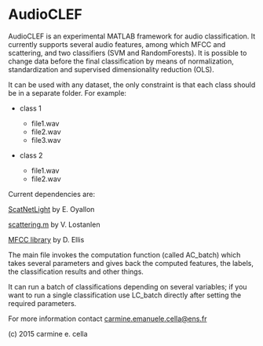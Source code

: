 # AudioCLEF

AudioCLEF is an experimental MATLAB framework for audio classification. It currently supports several audio features, among which MFCC and scattering, and two classifiers (SVM and RandomForests). It is possible to change data before the final classification by means of normalization, standardization and supervised dimensionality reduction (OLS). 

It can be used with any dataset, the only constraint is that each class should be in a separate folder. For example:

- class 1
	* file1.wav
	* file2.wav
	* file3.wav
	
- class 2
	* file1.wav
	* file2.wav


Current dependencies are:

[ScatNetLight](https://github.com/edouardoyallon/ScatNetLight/releases) by E. Oyallon

[scattering.m](https://github.com/lostanlen/scattering.m) by V. Lostanlen

[MFCC library](http://labrosa.ee.columbia.edu/matlab/rastamat/) by D. Ellis


The main file invokes the computation function (called AC_batch) which takes several parameters and gives back the computed features, the labels, the classification results and other things.

It can run a batch of classifications depending on several variables; if you want to run a single classification use LC_batch directly after setting the required parameters.

For more information contact carmine.emanuele.cella@ens.fr

(c) 2015 carmine e. cella
